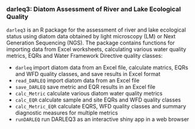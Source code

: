 ### darleq3: Diatom Assessment of River and Lake Ecological Quality

`darleq3` is an R package for the assessment of river and lake ecological status using diatom data obtained by light microscopy (LM) or Next Generation Sequencing (NGS). The package contains functions for importing data from Excel worksheets, calculating various water quality metrics, EQRs and Water Framework Directive quality classes:

* `darleq` import diatom data from an Excel file, calculate matrics, EQRs and WFD quality classes, and save results in Excel format
* `read_DARLEQ` import diatom data from an Excel file
* `save_DARLEQ` save metric and EQR results in an Excel file
* `calc_Metric` calculate various diatom water quality metrics
* `calc_EQR` calculate sample and site EQRs and WFD quality classes
* `calc_Metric_EQR` calculate EQRS, WFD quality classes and summary diagnostic measures for multiple metrics
* `runDARLEQ` run DARLEQ3 as an interactive shiny app in a web browser

